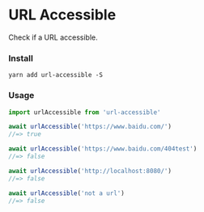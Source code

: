 # URL Accessible

Check if a URL accessible.

### Install

`yarn add url-accessible -S`

### Usage

```js
import urlAccessible from 'url-accessible'

await urlAccessible('https://www.baidu.com/')
//=> true

await urlAccessible('https://www.baidu.com/404test')
//=> false

await urlAccessible('http://localhost:8080/')
//=> false

await urlAccessible('not a url')
//=> false
```

